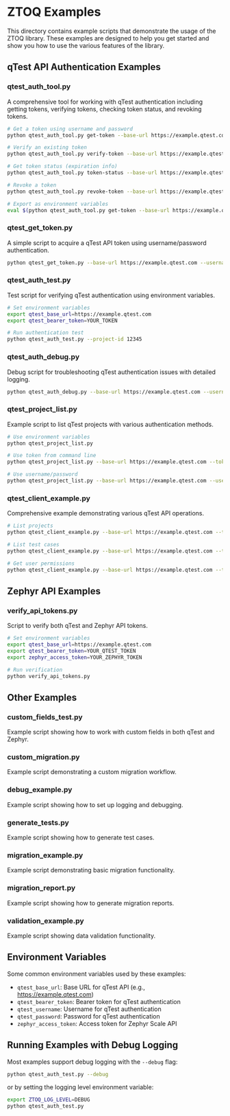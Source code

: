 # ZTOQ Examples

This directory contains example scripts that demonstrate the usage of the ZTOQ library. These examples are designed to help you get started and show you how to use the various features of the library.

## qTest API Authentication Examples

### qtest_auth_tool.py

A comprehensive tool for working with qTest authentication including getting tokens, verifying tokens, checking token status, and revoking tokens.

```bash
# Get a token using username and password
python qtest_auth_tool.py get-token --base-url https://example.qtest.com --username user@example.com --password P@ssw0rd

# Verify an existing token
python qtest_auth_tool.py verify-token --base-url https://example.qtest.com --token YOUR_TOKEN

# Get token status (expiration info)
python qtest_auth_tool.py token-status --base-url https://example.qtest.com --token YOUR_TOKEN

# Revoke a token
python qtest_auth_tool.py revoke-token --base-url https://example.qtest.com --token YOUR_TOKEN

# Export as environment variables
eval $(python qtest_auth_tool.py get-token --base-url https://example.qtest.com --username user@example.com --password P@ssw0rd --format env)
```

### qtest_get_token.py

A simple script to acquire a qTest API token using username/password authentication.

```bash
python qtest_get_token.py --base-url https://example.qtest.com --username user@example.com --password P@ssw0rd
```

### qtest_auth_test.py

Test script for verifying qTest authentication using environment variables.

```bash
# Set environment variables
export qtest_base_url=https://example.qtest.com
export qtest_bearer_token=YOUR_TOKEN

# Run authentication test
python qtest_auth_test.py --project-id 12345
```

### qtest_auth_debug.py

Debug script for troubleshooting qTest authentication issues with detailed logging.

```bash
python qtest_auth_debug.py --base-url https://example.qtest.com --username user@example.com --password P@ssw0rd --api-type manager --debug
```

### qtest_project_list.py

Example script to list qTest projects with various authentication methods.

```bash
# Use environment variables
python qtest_project_list.py

# Use token from command line
python qtest_project_list.py --base-url https://example.qtest.com --token YOUR_TOKEN

# Use username/password
python qtest_project_list.py --base-url https://example.qtest.com --username user@example.com --password P@ssw0rd
```

### qtest_client_example.py

Comprehensive example demonstrating various qTest API operations.

```bash
# List projects
python qtest_client_example.py --base-url https://example.qtest.com --token YOUR_TOKEN --list-projects

# List test cases
python qtest_client_example.py --base-url https://example.qtest.com --token YOUR_TOKEN --project-id 12345 --list-test-cases

# Get user permissions
python qtest_client_example.py --base-url https://example.qtest.com --token YOUR_TOKEN --project-id 12345 --get-permissions
```

## Zephyr API Examples

### verify_api_tokens.py

Script to verify both qTest and Zephyr API tokens.

```bash
# Set environment variables
export qtest_base_url=https://example.qtest.com
export qtest_bearer_token=YOUR_QTEST_TOKEN
export zephyr_access_token=YOUR_ZEPHYR_TOKEN

# Run verification
python verify_api_tokens.py
```

## Other Examples

### custom_fields_test.py

Example script showing how to work with custom fields in both qTest and Zephyr.

### custom_migration.py

Example script demonstrating a custom migration workflow.

### debug_example.py

Example script showing how to set up logging and debugging.

### generate_tests.py

Example script showing how to generate test cases.

### migration_example.py

Example script demonstrating basic migration functionality.

### migration_report.py

Example script showing how to generate migration reports.

### validation_example.py

Example script showing data validation functionality.

## Environment Variables

Some common environment variables used by these examples:

- `qtest_base_url`: Base URL for qTest API (e.g., https://example.qtest.com)
- `qtest_bearer_token`: Bearer token for qTest authentication
- `qtest_username`: Username for qTest authentication
- `qtest_password`: Password for qTest authentication
- `zephyr_access_token`: Access token for Zephyr Scale API

## Running Examples with Debug Logging

Most examples support debug logging with the `--debug` flag:

```bash
python qtest_auth_test.py --debug
```

or by setting the logging level environment variable:

```bash
export ZTOQ_LOG_LEVEL=DEBUG
python qtest_auth_test.py
```
